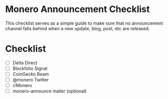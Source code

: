 # Monero Announcement Checklist
This checklist serves as a simple guide to make sure that no announcement channel falls behind when a new update, blog, post, etc are released.  

# Checklist
- [ ] Delta Direct
- [ ] Blockfolio Signal
- [ ] CoinGecko Beam
- [ ] @monero Twitter
- [ ] r/Monero
- [ ] monero-announce mailer (optional)